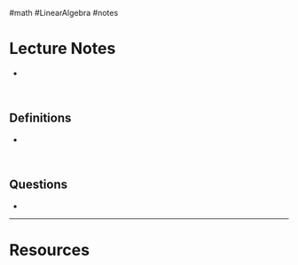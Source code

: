 #math #LinearAlgebra #notes 

# Lecture Notes
- 



&emsp;
## Definitions
- 



&emsp;
## Questions
- 

---
# Resources 